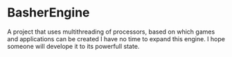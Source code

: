 # BasherEngine
A project that uses multithreading of processors, based on which games and applications can be created
I have no time to expand this engine. I hope someone will develope it to its powerfull state.
